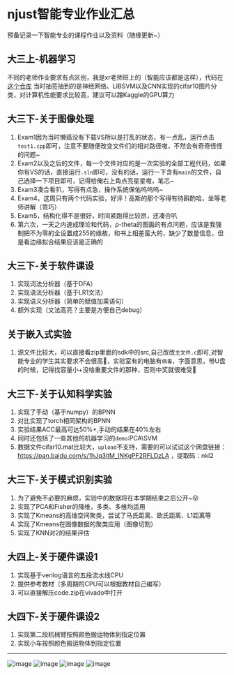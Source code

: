 # njust智能专业作业汇总
预备记录一下智能专业的课程作业以及资料（随缘更新~）
## 大三上-机器学习
不同的老师作业要求有点区别，我是xr老师班上的（智能应该都是这样），代码在[这个仓库](https://github.com/Ghy0202/ML_BaseModels)
当时抽签抽到的是神经网络、LIBSVM以及CNN实现的cifar10图片分类，对计算机性能要求比较高，建议可以蹭Kaggle的GPU算力
## 大三下-关于图像处理
1. Exam1因为当时懒癌没有下载VS所以是打乱的状态，有一点乱，运行点击``test1.cpp``即可，注意不要随便改变文件们的相对路径嗷，不然会有奇奇怪怪的问题~
2. Exam2以及之后的文件，每一个文件对应的是一次实验的全部工程代码，如果你有VS的话，直接运行``.sln``即可，没有的话，运行一下含有``main``的文件，自己选择一下项目即可，记得给俺右上角点亮星星嗷，笔芯~
3. Exam3凑合看叭，写得有点急，操作系统保佑呜呜呜~
4. Exam4，这周只有两个代码实验，好评！高斯的那个写得有待斟酌哈，坐等老师讲解（乖巧）
5. Exam5，结构化得不是很好，时间紧跑得比较昂，还凑合叭
6. 第六次，一天之内速成理论和代码，ρ-theta的图画的有点问题，应该是我强制把不为零的全设置成255的缘故，和书上相差蛮大的，缺少了数量信息，但是看边缘拟合结果应该是正确的

## 大三下-关于软件课设
1. 实现词法分析器（基于DFA）
2. 实现语法分析器（基于LR1文法）
3. 实现语义分析器（简单的赋值加乘语句）
4. 额外实现（文法高亮？主要是方便自己debug）
## 关于嵌入式实验
1. 源文件比较大，可以直接看zip里面的sdk中的src,自己改改``主文件.c``即可,对智能专业的学生其实要求不会很高🧐，实验室有的电脑有``病毒``，字面意思，带U盘的时候，记得找容量小+没啥重要文件的那种，否则中奖就很难受😤
## 大三下-关于认知科学实验
1. 实现了手动（基于numpy）的BPNN
2. 对比实现了torch相同架构的BPNN
3. 实验结果ACC最高可达50%+,手动的结果在40%左右
4. 同时还包括了一些其他的机器学习的``demo``:PCA\SVM
5. 数据文件cifar10.mat比较大，``upload``不支持，需要的可以试试这个网盘链接：https://pan.baidu.com/s/1hJq3itM_INKgPF2RFLDzLA ，提取码：nkl2

## 大三下-关于模式识别实验
1. 为了避免不必要的麻烦，实验中的数据将在本学期结束之后公开~😜
2. 实现了PCA和Fisher的降维，多类、多维均适用
3. 实现了Kmeans的高维空间聚类，尝试了马氏距离、欧氏距离、L1距离等
4. 实现了Kmeans在图像数据的聚类应用（图像切割）
5. 实现了KNN对2的结果评估

## 大四上-关于硬件课设1
1. 实现基于verilog语言的五段流水线CPU
2. 提供参考教材（多周期的CPU可以根据教材自己编写）
3. 可以直接解压code.zip在vivado中打开

## 大四下-关于硬件课设2
1. 实现第二段机械臂按照颜色搬运物体到指定位置
2. 实现小车按照颜色搬运物体到指定位置
----
![image](https://user-images.githubusercontent.com/70525487/230304219-848e1226-769f-418d-a344-2b779aa929d8.png)
![image](https://user-images.githubusercontent.com/70525487/230304270-1e2c0f45-d0ca-4501-8ffe-dfca1a6d9de9.png)
![image](https://user-images.githubusercontent.com/70525487/230304321-8664bef1-5ba0-46db-96b7-3b08c16e5693.png)
![image](https://user-images.githubusercontent.com/70525487/230304365-682a517c-5c47-437f-900a-abc303f4f953.png)



